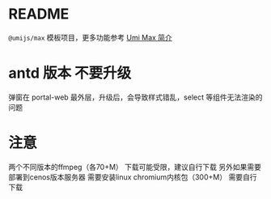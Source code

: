 # README

`@umijs/max` 模板项目，更多功能参考 [Umi Max 简介](https://next.umijs.org/zh-CN/docs/max/introduce)


# antd 版本 不要升级

弹窗在 portal-web 最外层，升级后，会导致样式错乱，select 等组件无法渲染的问题

# 注意

两个不同版本的ffmpeg（各70+M） 下载可能受限，建议自行下载
另外如果需要部署到cenos版本服务器 需要安装linux chromium内核包（300+M） 需要自行下载